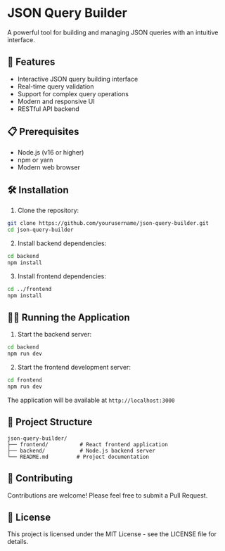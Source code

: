 # JSON Query Builder

A powerful tool for building and managing JSON queries with an intuitive interface.

## 🚀 Features

- Interactive JSON query building interface
- Real-time query validation
- Support for complex query operations
- Modern and responsive UI
- RESTful API backend

## 📋 Prerequisites

- Node.js (v16 or higher)
- npm or yarn
- Modern web browser

## 🛠️ Installation

1. Clone the repository:
```bash
git clone https://github.com/yourusername/json-query-builder.git
cd json-query-builder
```

2. Install backend dependencies:
```bash
cd backend
npm install
```

3. Install frontend dependencies:
```bash
cd ../frontend
npm install
```

## 🏃‍♂️ Running the Application

1. Start the backend server:
```bash
cd backend
npm run dev
```

2. Start the frontend development server:
```bash
cd frontend
npm run dev
```

The application will be available at `http://localhost:3000`

## 📁 Project Structure

```
json-query-builder/
├── frontend/          # React frontend application
├── backend/           # Node.js backend server
└── README.md         # Project documentation
```

## 🤝 Contributing

Contributions are welcome! Please feel free to submit a Pull Request.

## 📝 License

This project is licensed under the MIT License - see the LICENSE file for details.

